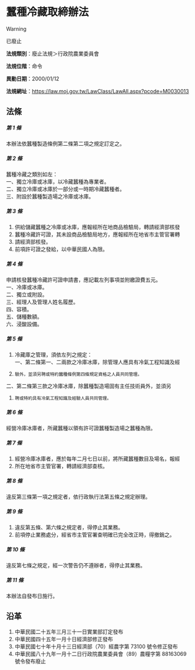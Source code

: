 # 蠶種冷藏取締辦法


> [!WARNING]
> 已廢止


**法規類別**：廢止法規＞行政院農業委員會

**法規位階**：命令

**異動日期**：2000/01/12  

**法規網址**：https://law.moj.gov.tw/LawClass/LawAll.aspx?pcode=M0030013



## 法條
##### 第 1 條
本辦法依蠶種製造條例第二條第二項之規定訂定之。

##### 第 2 條
蠶種冷藏之類別如左：  
一、獨立冷庫或冰庫，以冷藏蠶種為專業者。  
二、獨立冷庫或冰庫於一部分或一時期冷藏蠶種者。  
三、附設於蠶種製造場之冷庫或冰庫。

##### 第 3 條
1. 供給儲藏蠶種之冷庫或冰庫，應報經所在地商品檢驗局，轉請經濟部核發
1. 蠶種冷藏許可證，其未設商品檢驗局地方，應報經所在地省市主管官署轉
1. 請經濟部核發。
1. 前項許可證之發給，以中華民國人為限。

##### 第 4 條
申請核發蠶種冷藏許可證申請書，應記載左列事項並附繳證費五元。  
一、冷庫或冰庫。  
二、獨立或附設。  
三、經理人及管理人姓名履歷。  
四、容積。  
五、儲種數額。  
六、浸酸設備。

##### 第 5 條
1. 冷藏庫之管理，須依左列之規定：  
一、第二條第一、二兩款之冷庫冰庫，除管理人應具有冷氣工程知識及經
1.     驗外，並須另聘或特約蠶種條例第四條規定資格之人員共同管理。  
二、第二條第三款之冷庫冰庫，除蠶種製造場固有主任技術員外，並須另
1.     聘或特約具有冷氣工程知識及經驗人員共同管理。

##### 第 6 條
經營冷庫冰庫者，所藏蠶種以領有許可證蠶種製造場之蠶種為限。

##### 第 7 條
1. 經營冷庫冰庫者，應於每年二月七日以前，將所藏蠶種數目及場名，報經
1. 所在地省市主管官署，轉請經濟部查核。

##### 第 8 條
違反第三條第一項之規定者，依行政執行法第五條之規定辦理。

##### 第 9 條
1. 違反第五條、第六條之規定者，得停止其業務。
1. 前項停止業務處分，經省市主管官署查明確已完全改正時，得撤銷之。

##### 第 10 條
違反第七條之規定，經一次警告仍不遵辦者，得停止其業務。

##### 第 11 條
本辦法自發布日施行。

## 沿革
1. 中華民國二十五年三月三十一日實業部訂定發布
1. 中華民國四十五年一月十日經濟部修正發布
1. 中華民國七十年十月十三日經濟部（70）經農字第 73100  號令修正發布
1. 中華民國八十九年一月十二日行政院農業委員會（89）農糧字第 88163069 號令發布廢止
